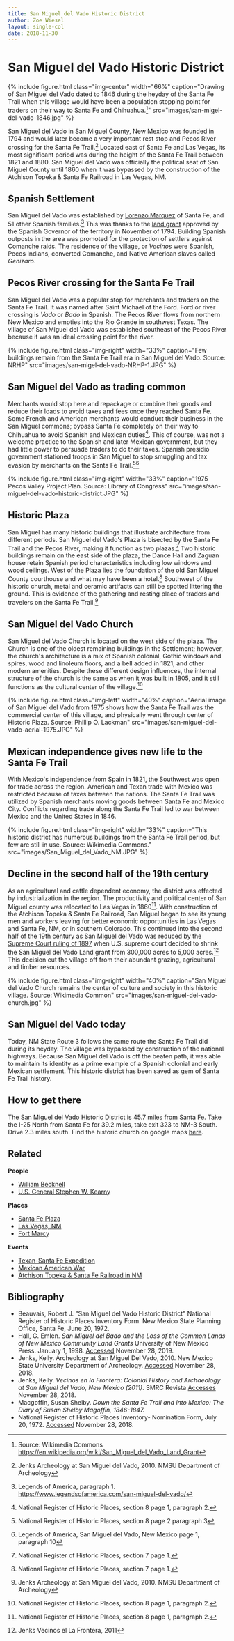 ```yaml
---
title: San Miguel del Vado Historic District
author: Zoe Wiesel
layout: single-col
date: 2018-11-30
---
```


# San Miguel del Vado Historic District


{% include figure.html class="img-center" width="66%" caption="Drawing of San Miguel del Vado dated to 1846 during the heyday of the Santa Fe Trail when this village would have been a population stopping point for traders on their way to Santa Fe and Chihuahua.[^image1]" src="images/san-migel-del-vado-1846.jpg" %}
[^image1]: Source: Wikimedia Commons https://en.wikipedia.org/wiki/San_Miguel_del_Vado_Land_Grant 

San Miguel del Vado in San Miguel County, New Mexico was founded in 1794 and would later become a very important rest stop and Pecos River crossing for the Santa Fe Trail.[^Jenks1] Located east of Santa Fe and Las Vegas, its most significant period was during the height of the Santa Fe Trail between 1821 and 1880. San Miguel del Vado was officially the political seat of San Miguel County until 1860  when it was bypassed by the construction of the Atchison Topeka & Santa Fe Railroad in Las Vegas, NM.

## Spanish Settlement
San Miguel del Vado was established by [Lorenzo Marquez](http://dev.newmexicohistory.org/filedetails.php?fileID=9998) of Santa Fe, and 51 other Spanish families.[^source2] This was thanks to the [land grant](https://en.wikipedia.org/wiki/San_Miguel_del_Vado_Land_Grant) approved by the Spanish Governor of the territory in November of 1794. Building Spanish outposts in the area was promoted for the protection of settlers against Comanche raids. The residence of the village, or _Vecinos_ were Spanish, Pecos Indians, converted Comanche, and Native American slaves called _Genizaro_.


## Pecos River crossing for the Santa Fe Trail
San Miguel del Vado was a popular stop for merchants and traders on the Santa Fe Trail. It was named after Saint Michael of the Ford. Ford or river crossing is _Vado_ or _Bado_ in Spanish. The Pecos River flows from northern New Mexico and empties into the Rio Grande in southwest Texas. The village of San Miguel del Vado was established southeast of the Pecos River because it was an ideal crossing point for the river.

{% include figure.html class="img-right" width="33%" caption="Few buildings remain from the Santa Fe Trail era in San Miguel del Vado. Source: NRHP" src="images/san-migel-del-vado-NRHP-1.JPG" %}


## San Miguel del Vado as trading common
Merchants would stop here and repackage or combine their goods and reduce their loads to avoid taxes and fees once they reached Santa Fe. Some French and American merchants would conduct their business in the San Miguel commons; bypass Santa Fe completely on their way to Chihuahua to avoid Spanish and Mexican duties[^NRHP8]. This of course, was not a welcome practice to the Spanish and later Mexican government, but they had little power to persuade traders to do their taxes. Spanish presidio government stationed troops in San Miguel to stop smuggling and tax evasion by merchants on the Santa Fe Trail.[^NRHP8-1][^LOAsource2]
[^NRHP8-1]: National Register of Historic Places, section 8 page 2 paragraph 3
[^LOAsource2]: Legends of America, San Miguel del Vado, New Mexico page 1, paragraph 10

{% include figure.html class="img-right" width="33%" caption="1975 Pecos Valley Project Plan. Source: Library of Congress" src="images/san-miguel-del-vado-historic-district.JPG" %}


## Historic Plaza
San Miguel has many historic buildings that illustrate architecture from different periods.  San Miguel del Vado's Plaza is bisected by the Santa Fe Trail and the Pecos River, making it function as two plazas.[^NRHP7] Two historic buildings remain on the east side of the plaza, the Dance Hall and Zaguan house retain Spanish period characteristics including low windows and wood ceilings. West of the Plaza lies the foundation of the old San Miguel County courthouse and what may have been a hotel.[^NRHP7]
Southwest of the historic church, metal and ceramic artifacts can still be spotted littering the ground. This is evidence of the gathering and resting place of traders and travelers on the Santa Fe Trail.[^Jenks1]

## San Miguel del Vado Church
San Miguel del Vado Church is located on the west side of the plaza. The Church is one of the oldest remaining buildings in the Settlement; however, the church's architecture is a mix of Spanish colonial, Gothic windows and spires, wood and linoleum floors, and a bell added in 1821, and other modern amenities. Despite these different design influences, the internal structure of the church is the same as when it was built in 1805, and it still functions as the cultural center of the village.[^NRHP8]

{% include figure.html class="img-left" width="40%" caption="Aerial image of San Miguel del Vado from 1975 shows how the Santa Fe Trail was the commercial center of this village, and physically went through center of Historic Plaza. Source: Phillip O. Lackman" src="images/san-miguel-del-vado-aerial-1975.JPG" %}

## Mexican independence gives new life to the Santa Fe Trail
With Mexico's independence from Spain in 1821, the Southwest was open for trade across the region. American and Texan trade with Mexico was restricted because of taxes between the nations. The Santa Fe Trail was utilized by Spanish merchants moving goods between Santa Fe and Mexico City. Conflicts regarding trade along the Santa Fe Trail led to war between Mexico and the United States in 1846.


{% include figure.html class="img-right" width="33%" caption="This historic district has numerous buildings from the Santa Fe Trail period, but few are still in use. Source: Wikimedia Commons." src="images/San_Miguel_del_Vado_NM.JPG" %}

## Decline in the second half of the 19th century
As an agricultural and cattle dependent economy, the district was effected by industrialization in the region. The productivity and political center of San Miguel county was relocated to Las Vegas in 1860[^NRHP8]. With construction of the Atchison Topeka & Santa Fe Railroad, San Miguel began to see its young men and workers leaving for better economic opportunities in Las Vegas and Santa Fe, NM, or in southern Colorado. This continued into the second half of the 19th century as San Miguel del Vado was reduced by the [Supreme Court ruling of 1897](https://digitalrepository.unm.edu/cgi/viewcontent.cgi?referer=https://www.google.com/&httpsredir=1&article=1160&context=law_facultyscholarship) when U.S. supreme court decided to shrink the San Miguel del Vado Land grant from 300,000 acres to 5,000 acres.[^Jenks2] This decision cut the village off from their abundant grazing, agricultural and timber resources.

{% include figure.html class="img-right" width="40%" caption="San Miguel del Vado Church remains the center of culture and society in this historic village. Source: Wikimedia Common" src="images/san-miguel-del-vado-church.jpg" %}
## San Miguel del Vado today
Today, NM State Route 3 follows the same route the Santa Fe Trail did during its heyday. The village was bypassed by construction of the national highways. Because San Miguel del Vado is off the beaten path, it was able to maintain its identity as a prime example of a Spanish colonial and early Mexican settlement. This historic district has been saved as gem of Santa Fe Trail history.

## How to get there
The San Miguel del Vado Historic District is 45.7 miles from Santa Fe. Take the I-25 North from Santa Fe for 39.2 miles, take exit 323 to NM-3 South. Drive 2.3 miles south. Find the historic church on google maps [here](https://goo.gl/maps/wLk59tChm3s).

## Related
**People**
* [William Becknell](https://www.okhistory.org/publications/enc/entry.php?entry=BE009)
* [U.S. General Stephen W. Kearny](https://www.pbs.org/kera/usmexicanwar/biographies/stephen_kearny.html)


**Places**
* [Santa Fe Plaza](https://www.nps.gov/nr/travel/american_latino_heritage/Santa_Fe_Plaza.html)
* [Las Vegas, NM](http://www.santafetrailnm.org/site553.html)
* [Fort Marcy](https://www.nps.gov/safe/learn/historyculture/upload/Fort-Marcy-exhibit-panels.pdf)

**Events**
* [Texan-Santa Fe Expedition](http://newmexicohistory.org/events/1841-texan-santa-fe-expedition)
* [Mexican American War](http://www.pbs.org/kera/usmexicanwar/index_noflash.html)
* [Atchison Topeka & Santa Fe Railroad in NM](https://abqlibrary.org/railroads)

## Bibliography
* Beauvais, Robert J. "San Miguel del Vado Historic District" National Register of Historic Places Inventory Form. New Mexico State Planning Office, Santa Fe, June 20, 1972.
* Hall, G. Emlen. _San Miguel del Bado and the Loss of the Common
Lands of New Mexico Community Land Grants_ University of New Mexico Press. January 1, 1998. [Accessed](https://digitalrepository.unm.edu/cgi/viewcontent.cgi?referer=https://www.google.com/&httpsredir=1&article=1160&context=law_facultyscholarship) November 28, 2019.  
* Jenks, Kelly. Archeology at San Miguel Del Vado, 2010. New Mexico State University Department of Archeology. [Accessed](https://anthropology.nmsu.edu/anthropology-faculty/jenks/san-miguel-del-vado/) November 28, 2018.  
* Jenks, Kelly. _Vecinos en la Frontera: Colonial History and Archaeology at San Miguel del Vado, New Mexico (2011)_. SMRC Revista [Accesses](https://www.academia.edu/837428/Vecinos_en_la_Frontera_Colonial_History_and_Archaeology_at_San_Miguel_del_Vado_New_Mexico_2011_) November 28, 2018.
* Macgoffin, Susan Shelby. _Down the Santa Fe Trail and into Mexico: The Diary of Susan Shelby Magoffin, 1846-1847._
* National Register of Historic Places Inventory- Nomination Form, July 20, 1972. [Accessed](https://github.com/historic-trails/santa-fe-itinerary/blob/master/historic-registration-forms/san_miguel_del_vado_historic_district.pdf) November 28, 2018.

[^Jenks1]:Jenks Archeology at San Miguel del Vado, 2010. NMSU Department of Archeology
[^NRHP8]: National Register of Historic Places, section 8 page 1, paragraph 2.
[^NRHP7]: National Register of Historic Places, section 7 page 1.
[^Jenks2]: Jenks Vecinos el La Frontera, 2011 
[^source2]: Legends of America, paragraph 1. https://www.legendsofamerica.com/san-miguel-del-vado/ 
